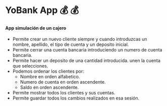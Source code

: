 # YoBank App :moneybag: :moneybag:
#### App simulación de un cajero 

* Permite crear un nuevo cliente siempre y cuando introduzcas un nombre, 
    apellido, el tipo de cuenta y un deposito inicial.
* Permite cerrar una cuenta bancaria introduciendo un numero de cuenta bancaria.
* Permite hacer un deposito de una cantidad introducida.
 unen la cuenta que selecciones.
* Podemos ordenar los clientes por:
    * Nombre en orden alfabetico.
    * Numero de cuenta en orden ascendente.
    * Saldo en orden ascendente.
* Permite mostrar todos los clientes y sus cuentas.
* Permite guardar todos los cambios realizados en esa sesión.